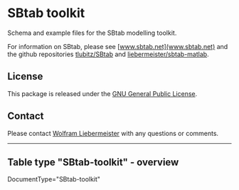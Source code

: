 SBtab toolkit
=============

Schema and example files for the SBtab modelling toolkit.

For information on SBtab, please see [www.sbtab.net](www.sbtab.net) and the github repositories [tlubitz/SBtab](https://github.com/www.sbtab.net) and [liebermeister/sbtab-matlab](https://github.com/liebermeister/sbtab-matlab).

## License
This package is released under the [GNU General Public License](LICENSE).

## Contact
Please contact [Wolfram Liebermeister](mailto:wolfram.liebermeister@gmail.com) with any questions or comments.

-------------------------------------
Table type "SBtab-toolkit" - overview
-------------------------------------

DocumentType="SBtab-toolkit"
